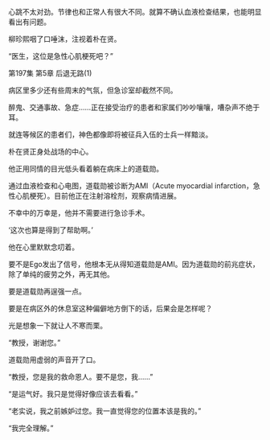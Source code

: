 心跳不太对劲。节律也和正常人有很大不同。就算不确认血液检查结果，也能明显看出有问题。

柳珍熙咽了口唾沫，注视着朴在贤。

“医生，这位是急性心肌梗死吧？”

第197集 第5章 后退无路(1)

病区里多少还有些周末的气氛，但急诊室却截然不同。

醉鬼、交通事故、急症……正在接受治疗的患者和家属们吵吵嚷嚷，嘈杂声不绝于耳。

就连等候区的患者们，神色都像即将被征兵入伍的士兵一样黯淡。

朴在贤正身处战场的中心。

他正用同情的目光低头看着躺在病床上的道载勋。

通过血液检查和心电图，道载勋被诊断为AMI（Acute myocardial infarction，急性心肌梗死）。目前他正在注射溶栓剂，观察病情进展。

不幸中的万幸是，他并不需要进行急诊手术。

‘这次也算是得到了帮助啊。’

他在心里默默念叨着。

要不是Ego发出了信号，他根本无从得知道载勋是AMI。因为道载勋的前兆症状，除了单纯的疲劳之外，再无其他。

要是道载勋再逞强一点。

要是在病区外的休息室这种偏僻地方倒下的话，后果会是怎样呢？

光是想象一下就让人不寒而栗。

“教授，谢谢您。”

道载勋用虚弱的声音开了口。

“教授，您是我的救命恩人。要不是您，我……”

“是运气好。我只是觉得好像应该去看看。”

“老实说，我之前嫉妒过您。我一直觉得您的位置本该是我的。”

“我完全理解。”